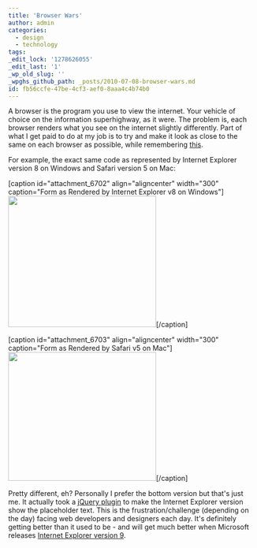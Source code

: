 ```yaml
---
title: 'Browser Wars'
author: admin
categories:
  - design
  - technology
tags: 
_edit_lock: '1278626055'
_edit_last: '1'
_wp_old_slug: ''
_wpghs_github_path: _posts/2010-07-08-browser-wars.md
id: fb56ccfe-47be-4cf3-aef0-8aaa4c4b74b0
---
```

<p>A browser is the program you use to view the internet.  Your vehicle of choice on the information superhighway, as it were.  The problem is, each browser renders what you see on the internet slightly differently.  Part of what I get paid to do at my job is to try and make it look as close to the same on each browser as possible, while remembering <a href="http://dowebsitesneedtolookexactlythesameineverybrowser.com/">this</a>.</p>
<p>For example, the exact same code as represented by Internet Explorer version 8 on Windows and Safari version 5 on Mac:</p>
<p>[caption id="attachment_6702" align="aligncenter" width="300" caption="Form as Rendered by Internet Explorer v8 on Windows"]<a href="https://chrisenns.com/wp-content/uploads/2010/07/ieform.png"><img src="https://chrisenns.com/wp-content/uploads/2010/07/ieform-300x266.png" alt="" title="Form as Rendered by Internet Explorer v8 on Windows" width="300" height="266" class="size-medium wp-image-6702" /></a>[/caption]</p>
<p>[caption id="attachment_6703" align="aligncenter" width="300" caption="Form as Rendered by Safari v5 on Mac"]<a href="https://chrisenns.com/wp-content/uploads/2010/07/safariform.png"><img src="https://chrisenns.com/wp-content/uploads/2010/07/safariform-300x261.png" alt="" title="Form as Rendered by Safari v5 on Mac" width="300" height="261" class="size-medium wp-image-6703" /></a>[/caption]</p>
<p>Pretty different, eh?  Personally I prefer the bottom version but that's just me. It actually took a <a href="http://github.com/romac/jQuery.placeHoldize">jQuery plugin</a> to make the Internet Explorer version show the placeholder text.  This is the frustration/challenge (depending on the day) facing web developers and designers each day.  It's definitely getting better than it used to be - and will get much better when Microsoft releases <a href="http://en.wikipedia.org/wiki/Internet_Explorer_9">Internet Explorer version 9</a>.</p>

